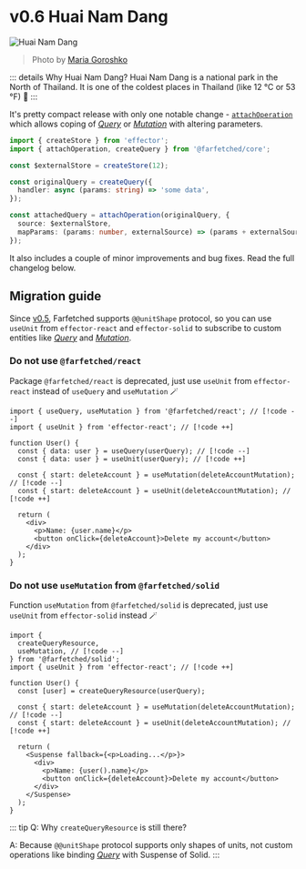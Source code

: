 # v0.6 Huai Nam Dang

![Huai Nam Dang](./huai-nam-dang.jpg)

> Photo by <a href="https://instagram.com/destroooooya">Maria Goroshko</a>

::: details Why Huai Nam Dang?
Huai Nam Dang is a national park in the North of Thailand. It is one of the coldest places in Thailand (like 12 °C or 53 °F) 🥶
:::

It's pretty compact release with only one notable change - [`attachOperation`](/api/operators/attach_operation) which allows coping of [_Query_](/api/primitives/query) or [_Mutation_](/api/primitives/mutation) with altering parameters.

```ts
import { createStore } from 'effector';
import { attachOperation, createQuery } from '@farfetched/core';

const $externalStore = createStore(12);

const originalQuery = createQuery({
  handler: async (params: string) => 'some data',
});

const attachedQuery = attachOperation(originalQuery, {
  source: $externalStore,
  mapParams: (params: number, externalSource) => (params + externalSource).toString(),
});
```

It also includes a couple of minor improvements and bug fixes. Read the full changelog below.

## Migration guide

Since [v0.5](/releases/0-5), Farfetched supports `@@unitShape` protocol, so you can use `useUnit` from `effector-react` and `effector-solid` to subscribe to custom entities like [_Query_](/api/primitives/query) and [_Mutation_](/api/primitives/mutation).

### Do not use `@farfetched/react`

Package `@farfetched/react` is deprecated, just use `useUnit` from `effector-react` instead of `useQuery` and `useMutation` 🪄

```tsx
import { useQuery, useMutation } from '@farfetched/react'; // [!code --]
import { useUnit } from 'effector-react'; // [!code ++]

function User() {
  const { data: user } = useQuery(userQuery); // [!code --]
  const { data: user } = useUnit(userQuery); // [!code ++]

  const { start: deleteAccount } = useMutation(deleteAccountMutation); // [!code --]
  const { start: deleteAccount } = useUnit(deleteAccountMutation); // [!code ++]

  return (
    <div>
      <p>Name: {user.name}</p>
      <button onClick={deleteAccount}>Delete my account</button>
    </div>
  );
}
```

### Do not use `useMutation` from `@farfetched/solid`

Function `useMutation` from `@farfetched/solid` is deprecated, just use `useUnit` from `effector-solid` instead 🪄

```tsx
import {
  createQueryResource,
  useMutation, // [!code --]
} from '@farfetched/solid';
import { useUnit } from 'effector-react'; // [!code ++]

function User() {
  const [user] = createQueryResource(userQuery);

  const { start: deleteAccount } = useMutation(deleteAccountMutation); // [!code --]
  const { start: deleteAccount } = useUnit(deleteAccountMutation); // [!code ++]

  return (
    <Suspense fallback={<p>Loading...</p>}>
      <div>
        <p>Name: {user().name}</p>
        <button onClick={deleteAccount}>Delete my account</button>
      </div>
    </Suspense>
  );
}
```

::: tip
Q: Why `createQueryResource` is still there?

A: Because `@@unitShape` protocol supports only shapes of units, not custom operations like binding [_Query_](/api/primitives/query) with Suspense of Solid.
:::

<!--@include: ./0-6.changelog.md-->
